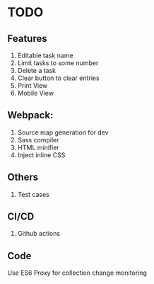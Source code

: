 # TODO

## Features

1. Editable task name
2. Limit tasks to some number
3. Delete a task
4. Clear button to clear entries
5. Print View
6. Mobile View

## Webpack:

1. Source map generation for dev
2. Sass compiler
3. HTML minifier
4. Inject inline CSS

## Others

1. Test cases

## CI/CD

1. Github actions

## Code

Use ES6 Proxy for collection change monitoring
